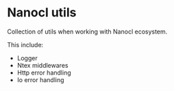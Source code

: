 # Nanocl utils

Collection of utils when working with Nanocl ecosystem.

This include:

- Logger
- Ntex middlewares
- Http error handling
- Io error handling
